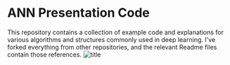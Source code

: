 # ANN Presentation Code

This repository contains a collection of example code and explanations for various algorithms and structures commonly used in deep learning. I've forked everything from other repositories, and the relevant Readme files contain those references.
![title](https://github.com/danielmallory/NNPresentation/blob/master/files/imgs/ml-xkcd.png)
